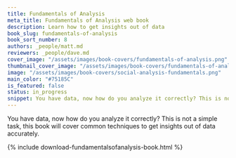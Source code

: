 ```yaml
---
title: Fundamentals of Analysis
meta_title: Fundamentals of Analysis web book
description: Learn how to get insights out of data
book_slug: fundamentals-of-analysis
book_sort_number: 8
authors: _people/matt.md
reviewers: _people/dave.md
cover_image: "/assets/images/book-covers/fundamentals-of-analysis.png"
thumbnail_cover_image: "/assets/images/book-covers/fundamentals-of-analysis@thumbnail.png"
image: "/assets/images/book-covers/social-analysis-fundamentals.png"
main_color: "#75185C"
is_featured: false
status: in_progress
snippet: You have data, now how do you analyze it correctly? This is not a simple task, this book will cover common techniques to get insights out of data accurately.
---
```

You have data, now how do you analyze it correctly? This is not a simple task, this book will cover common techniques to get insights out of data accurately.

{% include download-fundamentalsofanalysis-book.html %}
